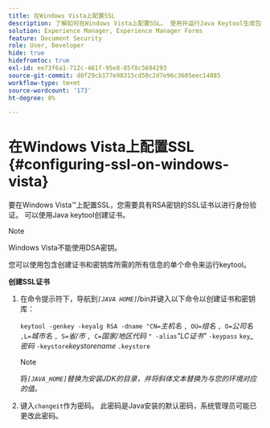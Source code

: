 ```yaml
---
title: 在Windows Vista上配置SSL
description: 了解如何在Windows Vista上配置SSL。 使用并运行Java Keytool生成包含RSA密钥的SSL证书以进行身份验证。
solution: Experience Manager, Experience Manager Forms
feature: Document Security
role: User, Developer
hide: true
hidefromtoc: true
exl-id: ee73f6a1-712c-461f-95e8-85f8c5694293
source-git-commit: d0f29cb177e98315cd50c2d7e96c3605eec14885
workflow-type: tm+mt
source-wordcount: '173'
ht-degree: 0%

---
```


# 在Windows Vista上配置SSL {#configuring-ssl-on-windows-vista}

要在Windows Vista™上配置SSL，您需要具有RSA密钥的SSL证书以进行身份验证。 可以使用Java keytool创建证书。

>[!NOTE]
>
>Windows Vista不能使用DSA密钥。

您可以使用包含创建证书和密钥库所需的所有信息的单个命令来运行keytool。

**创建SSL证书**

1. 在命令提示符下，导航到&#x200B;*`[JAVA HOME]`*/bin并键入以下命令以创建证书和密钥库：

   `keytool -genkey -keyalg RSA -dname "CN=`*主机名* `, OU=`*组名* `, O=`*公司名* `,L=`*城市名* `, S=`*省/市* `, C=`*国家/地区代码* `" -alias`*&quot;LC证书&quot;* `-keypass` `key`*_* *密码* `-keystore`*keystorename* `.keystore`

   >[!NOTE]
   >
   >将&#x200B;*`[JAVA_HOME]`替换为安装JDK的目录，并将斜体文本替换为与您的环境对应的值。*

1. 键入`changeit`作为密码。 此密码是Java安装的默认密码，系统管理员可能已更改此密码。
